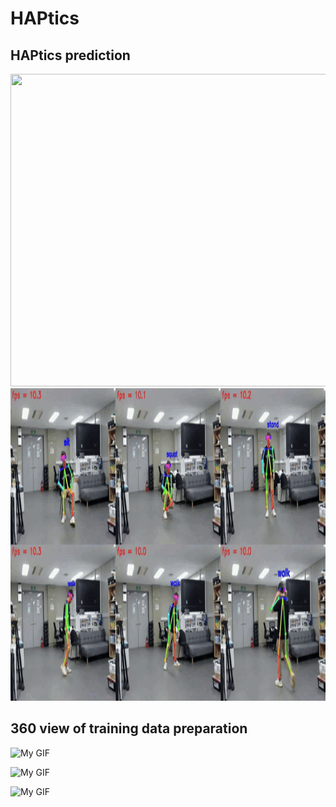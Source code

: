 # HAPtics

## HAPtics prediction 


<img src="https://github.com/niazahamd89/HAPtics/blob/main/figures/output_video.gif" al="Description of the GIF" width="1000" height="500" />


<img src="https://github.com/niazahamd89/HAPtics/blob/main/figures/output_video-ezgif.com-video-to-gif-converter.gif" al="Description of the GIF" width="1000" height="500" />


## 360 view of training data preparation

![My GIF](https://github.com/niazahamd89/HAPtics/blob/main/figures/output1.gif)


![My GIF](https://github.com/niazahamd89/HAPtics/blob/main/figures/output2.gif)


![My GIF](https://github.com/niazahamd89/HAPtics/blob/main/figures/output3.gif)


